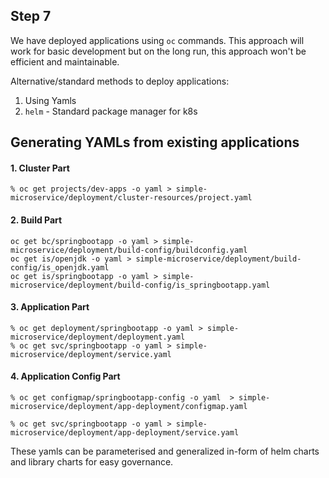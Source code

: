 ## Step 7

We have deployed applications using ``oc`` commands. This approach will work for basic development but on the long run, this approach won't be efficient and maintainable.

Alternative/standard methods to deploy applications:

1. Using Yamls
2. ``helm`` - Standard package manager for k8s


## Generating YAMLs from existing applications


#### 1. Cluster Part
```
% oc get projects/dev-apps -o yaml > simple-microservice/deployment/cluster-resources/project.yaml
```
#### 2. Build Part
```
oc get bc/springbootapp -o yaml > simple-microservice/deployment/build-config/buildconfig.yaml
oc get is/openjdk -o yaml > simple-microservice/deployment/build-config/is_openjdk.yaml
oc get is/springbootapp -o yaml > simple-microservice/deployment/build-config/is_springbootapp.yaml
```

#### 3. Application Part
```
% oc get deployment/springbootapp -o yaml > simple-microservice/deployment/deployment.yaml
% oc get svc/springbootapp -o yaml > simple-microservice/deployment/service.yaml
```

#### 4. Application Config Part
```
% oc get configmap/springbootapp-config -o yaml  > simple-microservice/deployment/app-deployment/configmap.yaml 

% oc get svc/springbootapp -o yaml > simple-microservice/deployment/app-deployment/service.yaml
```

These yamls can be parameterised and generalized in-form of helm charts and library charts for easy governance.
